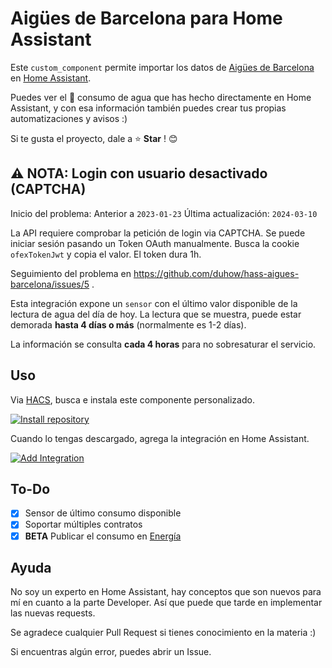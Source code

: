 # Aigües de Barcelona para Home Assistant

Este `custom_component` permite importar los datos de [Aigües de Barcelona](https://www.aiguesdebarcelona.cat/) en [Home Assistant](https://www.home-assistant.io/).

Puedes ver el 🚰 consumo de agua que has hecho directamente en Home Assistant, y con esa información también puedes crear tus propias automatizaciones y avisos :)

Si te gusta el proyecto, dale a ⭐ **Star** ! 😊

## :warning: NOTA: Login con usuario desactivado (CAPTCHA)

Inicio del problema: Anterior a `2023-01-23`
Última actualización: `2024-03-10`

La API requiere comprobar la petición de login via CAPTCHA.
Se puede iniciar sesión pasando un Token OAuth manualmente.
Busca la cookie `ofexTokenJwt` y copia el valor.
El token dura 1h.

Seguimiento del problema en https://github.com/duhow/hass-aigues-barcelona/issues/5 .

Esta integración expone un `sensor` con el último valor disponible de la lectura de agua del día de hoy.
La lectura que se muestra, puede estar demorada **hasta 4 días o más** (normalmente es 1-2 días).

La información se consulta **cada 4 horas** para no sobresaturar el servicio.

## Uso

Via [HACS](https://hacs.xyz/), busca e instala este componente personalizado.

[![Install repository](https://my.home-assistant.io/badges/hacs_repository.svg)](https://my.home-assistant.io/redirect/hacs_repository/?owner=duhow&repository=hass-aigues-barcelona&category=integration)

Cuando lo tengas descargado, agrega la integración en Home Assistant.

[![Add Integration](https://my.home-assistant.io/badges/config_flow_start.svg)](https://my.home-assistant.io/redirect/config_flow_start?domain=aigues_barcelona)

## To-Do

- [x] Sensor de último consumo disponible
- [x] Soportar múltiples contratos
- [x] **BETA** Publicar el consumo en [Energía](https://www.home-assistant.io/docs/energy/)

## Ayuda

No soy un experto en Home Assistant, hay conceptos que son nuevos para mí en cuanto a la parte Developer. Así que puede que tarde en implementar las nuevas requests.

Se agradece cualquier Pull Request si tienes conocimiento en la materia :)

Si encuentras algún error, puedes abrir un Issue.
